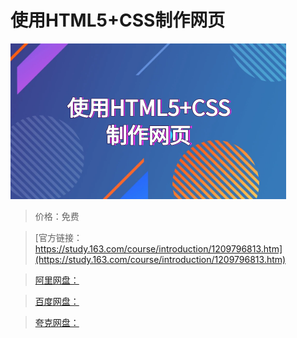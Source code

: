 # 使用HTML5+CSS制作网页

![img](../../../assets/study163/free/8773717e1a5a4b19a45ec769a8dafc14.png)

> 价格：免费

> [官方链接：https://study.163.com/course/introduction/1209796813.htm](https://study.163.com/course/introduction/1209796813.htm)

> [阿里网盘：]()

> [百度网盘：]()

> [夸克网盘：]()
